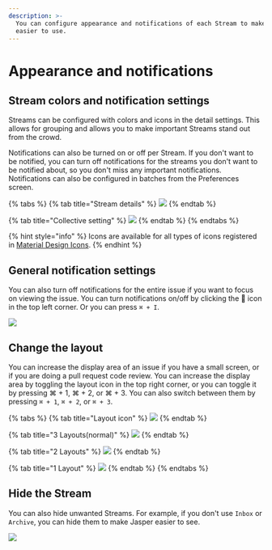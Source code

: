 ```yaml
---
description: >-
  You can configure appearance and notifications of each Stream to make it
  easier to use.
---
```


# Appearance and notifications

## Stream colors and notification settings <a id="color"></a>

Streams can be configured with colors and icons in the detail settings. This allows for grouping and allows you to make important Streams stand out from the crowd.

Notifications can also be turned on or off per Stream. If you don't want to be notified, you can turn off notifications for the streams you don't want to be notified about, so you don't miss any important notifications. Notifications can also be configured in batches from the Preferences screen.

{% tabs %}
{% tab title="Stream details" %}
![](../.gitbook/assets/06_detail.png)
{% endtab %}

{% tab title="Collective setting" %}
![](../.gitbook/assets/06_notification_all.png)
{% endtab %}
{% endtabs %}

{% hint style="info" %}
Icons are available for all types of icons registered in [Material Design Icons](https://materialdesignicons.com/).
{% endhint %}

## General notification settings

You can also turn off notifications for the entire issue if you want to focus on viewing the issue. You can turn notifications on/off by clicking the 🔔 icon in the top left corner. Or you can press `⌘ + I`.

![](../.gitbook/assets/08_notification.png)

## Change the layout

You can increase the display area of an issue if you have a small screen, or if you are doing a pull request code review. You can increase the display area by toggling the layout icon in the top right corner, or you can toggle it by pressing ⌘ + 1, ⌘ + 2, or ⌘ + 3. You can also switch between them by pressing `⌘ + 1`, `⌘ + 2`, or `⌘ + 3`.

{% tabs %}
{% tab title="Layout icon" %}
![](../.gitbook/assets/08_layout_icon.png)
{% endtab %}

{% tab title="3 Layouts\(normal\)" %}
![](../.gitbook/assets/08_layout3.png)
{% endtab %}

{% tab title="2 Layouts" %}
![](../.gitbook/assets/08_layout2.png)
{% endtab %}

{% tab title="1 Layout" %}
![](../.gitbook/assets/08_layout1.png)
{% endtab %}
{% endtabs %}

## Hide the Stream

You can also hide unwanted Streams. For example, if you don't use `Inbox` or `Archive`, you can hide them to make Jasper easier to see.

![](../.gitbook/assets/06_notification_all.png)

